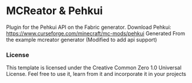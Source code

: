 # MCReator & Pehkui
Plugin for the Pehkui API on the Fabric generator.
Download Pehkui: https://www.curseforge.com/minecraft/mc-mods/pehkui
Generated From the example mcreator generator (Modified to add api support)
### License
This template is licensed under the Creative Common Zero 1.0 Universal License. Feel free to use it, learn from it and incorporate it in your projects
